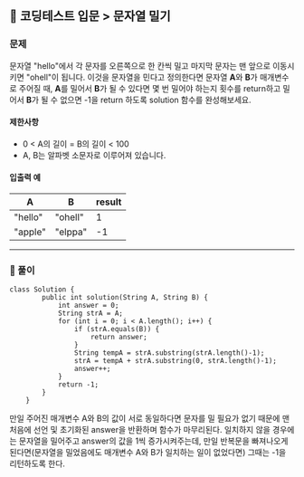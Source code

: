 🔏 코딩테스트 입문 > 문자열 밀기
---

### 문제
문자열 "hello"에서 각 문자를 오른쪽으로 한 칸씩 밀고 마지막 문자는 맨 앞으로 이동시키면 "ohell"이 됩니다.
이것을 문자열을 민다고 정의한다면 문자열 **A**와 **B**가 매개변수로 주어질 때, **A**를 밀어서 **B**가 될 수 있다면 몇 번 밀어야 하는지 횟수를 return하고
밀어서 **B**가 될 수 없으면 -1을 return 하도록 solution 함수를 완성해보세요.

#### 제한사항
* 0 < A의 길이 = B의 길이 < 100
* A, B는 알파벳 소문자로 이루어져 있습니다.

#### 입출력 예
| A       | B       | result |
|---------|---------|--------|
| "hello" | "ohell" | 1      |
| "apple"  | "elppa"  | -1     |

---

### 🔑 풀이
````
class Solution {
        public int solution(String A, String B) {
            int answer = 0;
            String strA = A;
            for (int i = 0; i < A.length(); i++) {
                if (strA.equals(B)) {
                    return answer;
                }
                String tempA = strA.substring(strA.length()-1);
                strA = tempA + strA.substring(0, strA.length()-1);
                answer++;
            }
            return -1;
        }
    }
````
만일 주어진 매개변수 A와 B의 값이 서로 동일하다면 문자를 밀 필요가 없기 때문에 맨 처음에 선언 및 초기화된 answer을 반환하며 함수가 마무리된다.
일치하지 않을 경우에는 문자열을 밀어주고 answer의 값을 1씩 증가시켜주는데, 만일 반복문을 빠져나오게 된다면(문자열을 밀었음에도 매개변수 A와 B가 일치하는 일이 없었다면) 그때는 -1을 리턴하도록 한다.